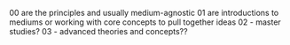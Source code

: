 00 are the principles and usually medium-agnostic
01 are introductions to mediums or working with core concepts to pull together ideas
02 - master studies?
03 - advanced theories and concepts??
